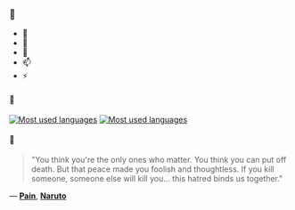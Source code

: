 ### 👋

- 🔭
- 🌱
- 💬
- 📫
- ⚡

#### 🧏

[![Most used languages](https://github-readme-stats-aynah.vercel.app/api/top-langs/?username=aynh&theme=solarized-dark&langs_count=6&layout=compact&hide_title=true)](https://github.com/anuraghazra/github-readme-stats#gh-dark-mode-only)
[![Most used languages](https://github-readme-stats-aynah.vercel.app/api/top-langs/?username=aynh&theme=solarized-light&langs_count=6&layout=compact&hide_title=true)](https://github.com/anuraghazra/github-readme-stats#gh-light-mode-only)

#### 💬

> "You think you're the only ones who matter. You think you can put off death. But that peace made you foolish and thoughtless. If you kill someone, someone else will kill you... this hatred binds us together."

&mdash; [**Pain**](https://myanimelist.net/character.php?q=Pain&cat=character), [**Naruto**](https://myanimelist.net/search/all?q=Naruto&cat=all)
